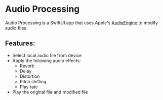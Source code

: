 # Audio Processing

Audio Processing is a SwiftUI app that uses Apple's [AudioEngine](https://developer.apple.com/documentation/avfaudio/audio_engine) to modify audio files.

## Features:
* Select local audio file from device
* Apply the following audio effects:
    * Reverb
    * Delay
    * Distortion
    * Pitch shifting
    * Play rate
* Play the original file and modified file
